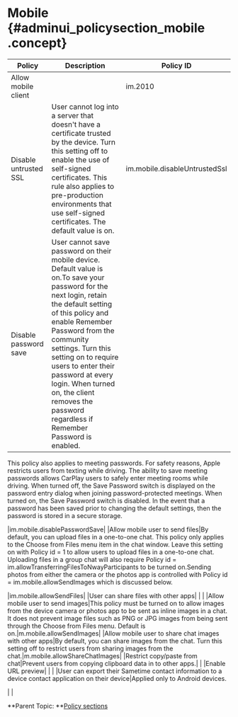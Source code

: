 # Mobile {#adminui_policysection_mobile .concept}

|Policy|Description|Policy ID|
|------|-----------|---------|
|Allow mobile client| |im.2010|
|Disable untrusted SSL|User cannot log into a server that doesn't have a certificate trusted by the device. Turn this setting off to enable the use of self-signed certificates. This rule also applies to pre-production environments that use self-signed certificates. The default value is on.|im.mobile.disableUntrustedSsl|
|Disable password save|User cannot save password on their mobile device. Default value is on.To save your password for the next login, retain the default setting of this policy and enable Remember Password from the community settings. Turn this setting on to require users to enter their password at every login. When turned on, the client removes the password regardless if Remember Password is enabled.

This policy also applies to meeting passwords. For safety reasons, Apple restricts users from texting while driving. The ability to save meeting passwords allows CarPlay users to safely enter meeting rooms while driving. When turned off, the Save Password switch is displayed on the password entry dialog when joining password-protected meetings. When turned on, the Save Password switch is disabled. In the event that a password has been saved prior to changing the default settings, then the password is stored in a secure storage.

|im.mobile.disablePasswordSave|
|Allow mobile user to send files|By default, you can upload files in a one-to-one chat. This policy only applies to the Choose from Files menu item in the chat window. Leave this setting on with Policy id = 1 to allow users to upload files in a one-to-one chat. Uploading files in a group chat will also require Policy id = im.allowTransferringFilesToNwayParticipants to be turned on.Sending photos from either the camera or the photos app is controlled with Policy id = im.mobile.allowSendImages which is discussed below.

|im.mobile.allowSendFiles|
|User can share files with other apps| | |
|Allow mobile user to send images|This policy must be turned on to allow images from the device camera or photos app to be sent as inline images in a chat. It does not prevent image files such as PNG or JPG images from being sent through the Choose from Files menu. Default is on.|m.mobile.allowSendImages|
|Allow mobile user to share chat images with other apps|By default, you can share images from the chat. Turn this setting off to restrict users from sharing images from the chat.|m.mobile.allowShareChatImages|
|Restrict copy/paste from chat|Prevent users from copying clipboard data in to other apps.| |
|Enable URL preview| | |
|User can export their Sametime contact information to a device contact application on their device|Applied only to Android devices.

| |

**Parent Topic: **[Policy sections](adminui_policy_sections.md)

